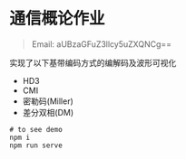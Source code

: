 # 通信概论作业

> Email: aUBzaGFuZ3llcy5uZXQNCg==

实现了以下基带编码方式的编解码及波形可视化
- HD3
- CMI
- 密勒码(Miller)
- 差分双相(DM)

```shell script
# to see demo
npm i
npm run serve
```
